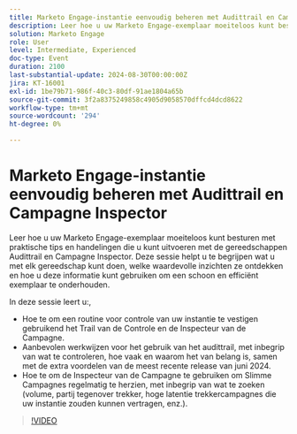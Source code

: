```yaml
---
title: Marketo Engage-instantie eenvoudig beheren met Audittrail en Campagne Inspector
description: Leer hoe u uw Marketo Engage-exemplaar moeiteloos kunt besturen met praktische tips en handelingen die u kunt uitvoeren met de gereedschappen Audittrail en Campagne Inspector. Deze sessie helpt u te begrijpen wat u met elk gereedschap kunt doen, welke waardevolle inzichten ze ontdekken en hoe u deze informatie kunt gebruiken om een schoon en efficiënt exemplaar te onderhouden.  In deze zitting, zult u leren hoe te om een routine te vestigen voor het controleren van uw instantie gebruikend het Trail van de Controle en de Inspecteur van de Campagne.  Aanbevolen werkwijzen voor het gebruik van het audittrail, met inbegrip van wat te controleren, hoe vaak en waarom het van belang is, samen met de extra voordelen van de meest recente release van juni 2024.  Hoe te om de Inspecteur van de Campagne te gebruiken om Slimme Campagnes regelmatig te herzien, met inbegrip van wat te zoeken (volume, partij tegenover trekker, hoge latentie trekkercampagnes die uw instantie zouden kunnen vertragen, enz.).
solution: Marketo Engage
role: User
level: Intermediate, Experienced
doc-type: Event
duration: 2100
last-substantial-update: 2024-08-30T00:00:00Z
jira: KT-16001
exl-id: 1be79b71-986f-40c3-80df-91ae1804a65b
source-git-commit: 3f2a8375249858c4905d9058570dffcd4dcd8622
workflow-type: tm+mt
source-wordcount: '294'
ht-degree: 0%

---
```


# Marketo Engage-instantie eenvoudig beheren met Audittrail en Campagne Inspector

Leer hoe u uw Marketo Engage-exemplaar moeiteloos kunt besturen met praktische tips en handelingen die u kunt uitvoeren met de gereedschappen Audittrail en Campagne Inspector. Deze sessie helpt u te begrijpen wat u met elk gereedschap kunt doen, welke waardevolle inzichten ze ontdekken en hoe u deze informatie kunt gebruiken om een schoon en efficiënt exemplaar te onderhouden.

In deze sessie leert u:,

* Hoe te om een routine voor controle van uw instantie te vestigen gebruikend het Trail van de Controle en de Inspecteur van de Campagne.
* Aanbevolen werkwijzen voor het gebruik van het audittrail, met inbegrip van wat te controleren, hoe vaak en waarom het van belang is, samen met de extra voordelen van de meest recente release van juni 2024.
* Hoe te om de Inspecteur van de Campagne te gebruiken om Slimme Campagnes regelmatig te herzien, met inbegrip van wat te zoeken (volume, partij tegenover trekker, hoge latentie trekkercampagnes die uw instantie zouden kunnen vertragen, enz.).

>[!VIDEO](https://video.tv.adobe.com/v/3456957/?learn=on&captions=dut)
